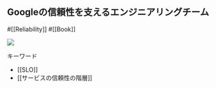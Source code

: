 ## Googleの信頼性を支えるエンジニアリングチーム

#[[Reliability]] #[[Book]]

![](https://m.media-amazon.com/images/I/51Ybz+6kIsL._SX389_BO1,204,203,200_.jpg)

キーワード
- [[SLO]]
- [[サービスの信頼性の階層]]